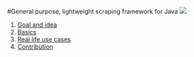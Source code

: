 #General purpose, lightweight scraping framework for Java
<img src='https://travis-ci.org/apocarteres/jcp.svg' />

1. <a href="#">Goal and idea</a>
2. <a href="#">Basics</a>
3. <a href="#">Real life use cases</a>
4. <a href="#">Contribution</a>
